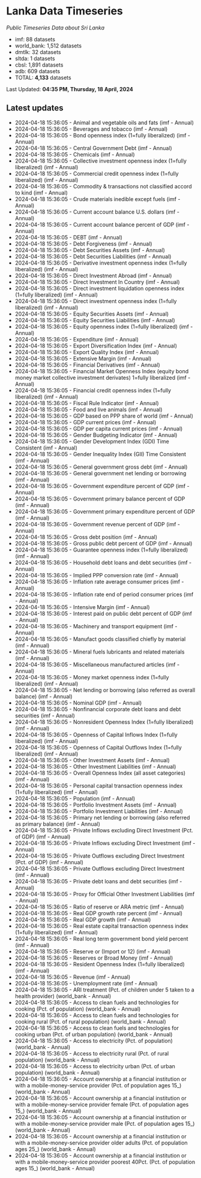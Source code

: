 # Lanka Data Timeseries
*Public Timeseries Data about Sri Lanka*

* imf: 88 datasets
* world_bank: 1,512 datasets
* dmtlk: 32 datasets
* sltda: 1 datasets
* cbsl: 1,891 datasets
* adb: 609 datasets
* TOTAL: **4,133** datasets

Last Updated: **04:35 PM, Thursday, 18 April, 2024**

## Latest updates

* 2024-04-18 15:36:05 - Animal and vegetable oils and fats (imf - Annual)
* 2024-04-18 15:36:05 - Beverages and tobacco (imf - Annual)
* 2024-04-18 15:36:05 - Bond openness index (1=fully liberalized) (imf - Annual)
* 2024-04-18 15:36:05 - Central Government Debt (imf - Annual)
* 2024-04-18 15:36:05 - Chemicals (imf - Annual)
* 2024-04-18 15:36:05 - Collective investment openness index (1=fully liberalized) (imf - Annual)
* 2024-04-18 15:36:05 - Commercial credit openness index (1=fully liberalized) (imf - Annual)
* 2024-04-18 15:36:05 - Commodity & transactions not classified accord to kind (imf - Annual)
* 2024-04-18 15:36:05 - Crude materials inedible except fuels (imf - Annual)
* 2024-04-18 15:36:05 - Current account balance U.S. dollars (imf - Annual)
* 2024-04-18 15:36:05 - Current account balance percent of GDP (imf - Annual)
* 2024-04-18 15:36:05 - DEBT (imf - Annual)
* 2024-04-18 15:36:05 - Debt Forgiveness (imf - Annual)
* 2024-04-18 15:36:05 - Debt Securities Assets (imf - Annual)
* 2024-04-18 15:36:05 - Debt Securities Liabilities (imf - Annual)
* 2024-04-18 15:36:05 - Derivative investment openness index (1=fully liberalized) (imf - Annual)
* 2024-04-18 15:36:05 - Direct Investment Abroad (imf - Annual)
* 2024-04-18 15:36:05 - Direct Investment In Country (imf - Annual)
* 2024-04-18 15:36:05 - Direct investment liquidation openness index (1=fully liberalized) (imf - Annual)
* 2024-04-18 15:36:05 - Direct investment openness index (1=fully liberalized) (imf - Annual)
* 2024-04-18 15:36:05 - Equity Securities Assets (imf - Annual)
* 2024-04-18 15:36:05 - Equity Securities Liabilities (imf - Annual)
* 2024-04-18 15:36:05 - Equity openness index (1=fully liberalized) (imf - Annual)
* 2024-04-18 15:36:05 - Expenditure (imf - Annual)
* 2024-04-18 15:36:05 - Export Diversification Index (imf - Annual)
* 2024-04-18 15:36:05 - Export Quality Index (imf - Annual)
* 2024-04-18 15:36:05 - Extensive Margin (imf - Annual)
* 2024-04-18 15:36:05 - Financial Derivatives (imf - Annual)
* 2024-04-18 15:36:05 - Financial Market Openness Index (equity bond money market collective investment derivates) 1=fully liberalized (imf - Annual)
* 2024-04-18 15:36:05 - Financial credit openness index (1=fully liberalized) (imf - Annual)
* 2024-04-18 15:36:05 - Fiscal Rule Indicator (imf - Annual)
* 2024-04-18 15:36:05 - Food and live animals (imf - Annual)
* 2024-04-18 15:36:05 - GDP based on PPP share of world (imf - Annual)
* 2024-04-18 15:36:05 - GDP current prices (imf - Annual)
* 2024-04-18 15:36:05 - GDP per capita current prices (imf - Annual)
* 2024-04-18 15:36:05 - Gender Budgeting Indicator (imf - Annual)
* 2024-04-18 15:36:05 - Gender Development Index (GDI) Time Consistent (imf - Annual)
* 2024-04-18 15:36:05 - Gender Inequality Index (GII) Time Consistent (imf - Annual)
* 2024-04-18 15:36:05 - General government gross debt (imf - Annual)
* 2024-04-18 15:36:05 - General government net lending or borrowing (imf - Annual)
* 2024-04-18 15:36:05 - Government expenditure percent of GDP (imf - Annual)
* 2024-04-18 15:36:05 - Government primary balance percent of GDP (imf - Annual)
* 2024-04-18 15:36:05 - Government primary expenditure percent of GDP (imf - Annual)
* 2024-04-18 15:36:05 - Government revenue percent of GDP (imf - Annual)
* 2024-04-18 15:36:05 - Gross debt position (imf - Annual)
* 2024-04-18 15:36:05 - Gross public debt percent of GDP (imf - Annual)
* 2024-04-18 15:36:05 - Guarantee openness index (1=fully liberalized) (imf - Annual)
* 2024-04-18 15:36:05 - Household debt loans and debt securities (imf - Annual)
* 2024-04-18 15:36:05 - Implied PPP conversion rate (imf - Annual)
* 2024-04-18 15:36:05 - Inflation rate average consumer prices (imf - Annual)
* 2024-04-18 15:36:05 - Inflation rate end of period consumer prices (imf - Annual)
* 2024-04-18 15:36:05 - Intensive Margin (imf - Annual)
* 2024-04-18 15:36:05 - Interest paid on public debt percent of GDP (imf - Annual)
* 2024-04-18 15:36:05 - Machinery and transport equipment (imf - Annual)
* 2024-04-18 15:36:05 - Manufact goods classified chiefly by material (imf - Annual)
* 2024-04-18 15:36:05 - Mineral fuels lubricants and related materials (imf - Annual)
* 2024-04-18 15:36:05 - Miscellaneous manufactured articles (imf - Annual)
* 2024-04-18 15:36:05 - Money market openness index (1=fully liberalized) (imf - Annual)
* 2024-04-18 15:36:05 - Net lending or borrowing (also referred as overall balance) (imf - Annual)
* 2024-04-18 15:36:05 - Nominal GDP (imf - Annual)
* 2024-04-18 15:36:05 - Nonfinancial corporate debt loans and debt securities (imf - Annual)
* 2024-04-18 15:36:05 - Nonresident Openness Index (1=fully liberalized) (imf - Annual)
* 2024-04-18 15:36:05 - Openness of Capital Inflows Index (1=fully liberalized) (imf - Annual)
* 2024-04-18 15:36:05 - Openness of Capital Outflows Index (1=fully liberalized) (imf - Annual)
* 2024-04-18 15:36:05 - Other Investment Assets (imf - Annual)
* 2024-04-18 15:36:05 - Other Investment Liabilities (imf - Annual)
* 2024-04-18 15:36:05 - Overall Openness Index (all asset categories) (imf - Annual)
* 2024-04-18 15:36:05 - Personal capital transaction openness index (1=fully liberalized) (imf - Annual)
* 2024-04-18 15:36:05 - Population (imf - Annual)
* 2024-04-18 15:36:05 - Portfolio Investment Assets (imf - Annual)
* 2024-04-18 15:36:05 - Portfolio Investment Liabilities (imf - Annual)
* 2024-04-18 15:36:05 - Primary net lending or borrowing (also referred as primary balance) (imf - Annual)
* 2024-04-18 15:36:05 - Private Inflows excluding Direct Investment (Pct. of GDP) (imf - Annual)
* 2024-04-18 15:36:05 - Private Inflows excluding Direct Investment (imf - Annual)
* 2024-04-18 15:36:05 - Private Outflows excluding Direct Investment (Pct. of GDP) (imf - Annual)
* 2024-04-18 15:36:05 - Private Outflows excluding Direct Investment (imf - Annual)
* 2024-04-18 15:36:05 - Private debt loans and debt securities (imf - Annual)
* 2024-04-18 15:36:05 - Proxy for Official Other Investment Liabilities (imf - Annual)
* 2024-04-18 15:36:05 - Ratio of reserve or ARA metric (imf - Annual)
* 2024-04-18 15:36:05 - Real GDP growth rate percent (imf - Annual)
* 2024-04-18 15:36:05 - Real GDP growth (imf - Annual)
* 2024-04-18 15:36:05 - Real estate capital transaction openness index (1=fully liberalized) (imf - Annual)
* 2024-04-18 15:36:05 - Real long term government bond yield percent (imf - Annual)
* 2024-04-18 15:36:05 - Reserve or (Import or 12) (imf - Annual)
* 2024-04-18 15:36:05 - Reserves or Broad Money (imf - Annual)
* 2024-04-18 15:36:05 - Resident Openness Index (1=fully liberalized) (imf - Annual)
* 2024-04-18 15:36:05 - Revenue (imf - Annual)
* 2024-04-18 15:36:05 - Unemployment rate (imf - Annual)
* 2024-04-18 15:36:05 - ARI treatment (Pct. of children under 5 taken to a health provider) (world_bank - Annual)
* 2024-04-18 15:36:05 - Access to clean fuels and technologies for cooking (Pct. of population) (world_bank - Annual)
* 2024-04-18 15:36:05 - Access to clean fuels and technologies for cooking rural (Pct. of rural population) (world_bank - Annual)
* 2024-04-18 15:36:05 - Access to clean fuels and technologies for cooking urban (Pct. of urban population) (world_bank - Annual)
* 2024-04-18 15:36:05 - Access to electricity (Pct. of population) (world_bank - Annual)
* 2024-04-18 15:36:05 - Access to electricity rural (Pct. of rural population) (world_bank - Annual)
* 2024-04-18 15:36:05 - Access to electricity urban (Pct. of urban population) (world_bank - Annual)
* 2024-04-18 15:36:05 - Account ownership at a financial institution or with a mobile-money-service provider (Pct. of population ages 15_) (world_bank - Annual)
* 2024-04-18 15:36:05 - Account ownership at a financial institution or with a mobile-money-service provider female (Pct. of population ages 15_) (world_bank - Annual)
* 2024-04-18 15:36:05 - Account ownership at a financial institution or with a mobile-money-service provider male (Pct. of population ages 15_) (world_bank - Annual)
* 2024-04-18 15:36:05 - Account ownership at a financial institution or with a mobile-money-service provider older adults (Pct. of population ages 25_) (world_bank - Annual)
* 2024-04-18 15:36:05 - Account ownership at a financial institution or with a mobile-money-service provider poorest 40Pct. (Pct. of population ages 15_) (world_bank - Annual)